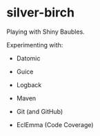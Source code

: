 silver-birch
============

Playing with Shiny Baubles.

Experimenting with:

* Datomic
* Guice
* Logback

* Maven
* Git (and GitHub)
* EclEmma (Code Coverage)

